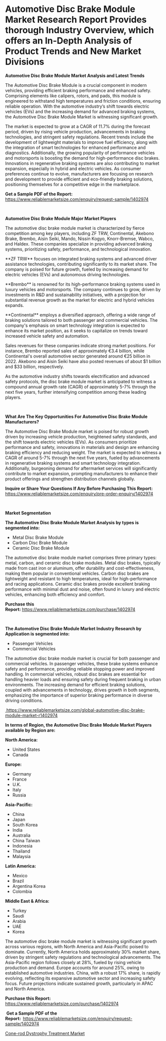 <p><h1>Automotive Disc Brake Module Market Research Report Provides thorough Industry Overview, which offers an In-Depth Analysis of Product Trends and New Market Divisions</h1></p><p><strong>Automotive Disc Brake Module Market Analysis and Latest Trends</strong></p>
<p><p>The Automotive Disc Brake Module is a crucial component in modern vehicles, providing efficient braking performance and enhanced safety. Comprising elements like calipers, rotors, and pads, this module is engineered to withstand high temperatures and friction conditions, ensuring reliable operation. With the automotive industry’s shift towards electric vehicles (EVs) and the increasing demand for advanced braking systems, the Automotive Disc Brake Module Market is witnessing significant growth.</p><p>The market is expected to grow at a CAGR of 11.7% during the forecast period, driven by rising vehicle production, advancements in braking technologies, and stringent safety regulations. Recent trends include the development of lightweight materials to improve fuel efficiency, along with the integration of smart technologies for enhanced performance and diagnostics. Additionally, the growing popularity of performance vehicles and motorsports is boosting the demand for high-performance disc brakes. Innovations in regenerative braking systems are also contributing to market expansion, especially in hybrid and electric vehicles. As consumer preferences continue to evolve, manufacturers are focusing on research and development to provide efficient and eco-friendly braking solutions, positioning themselves for a competitive edge in the marketplace.</p></p>
<p><strong>Get a Sample PDF of the Report:&nbsp;</strong> <a href="https://www.reliablemarketsize.com/enquiry/request-sample/1402974?utm_campaign=3205&utm_medium=2&utm_source=Github&utm_content=ia&utm_term=28032025&utm_id=automotive-disc-brake-module">https://www.reliablemarketsize.com/enquiry/request-sample/1402974</a></p>
<p>&nbsp;</p>
<p><strong>Automotive Disc Brake Module Major Market Players</strong></p>
<p><p>The automotive disc brake module market is characterized by fierce competition among key players, including ZF TRW, Continental, Akebono Brake, Brembo, Aisin Seiki, Mando, Nissin Kogyo, Knorr-Bremse, Wabco, and Haldex. These companies specialize in providing advanced braking systems, prioritizing safety, performance, and technological innovation.</p><p>**ZF TRW** focuses on integrated braking systems and advanced driver assistance technologies, contributing significantly to its market share. The company is poised for future growth, fueled by increasing demand for electric vehicles (EVs) and autonomous driving technologies.</p><p>**Brembo** is renowned for its high-performance braking systems used in luxury vehicles and motorsports. The company continues to grow, driven by investments in R&D and sustainability initiatives, with a projection for substantial revenue growth as the market for electric and hybrid vehicles expands.</p><p>**Continental** employs a diversified approach, offering a wide range of braking solutions tailored to both passenger and commercial vehicles. The company's emphasis on smart technology integration is expected to enhance its market position, as it seeks to capitalize on trends toward increased vehicle safety and automation.</p><p>Sales revenues for these companies indicate strong market positions. For instance, Brembo reported sales of approximately €3.4 billion, while Continental's overall automotive sector generated around €25 billion in 2022. Akebono and Aisin Seiki have also posted revenues of about $1 billion and $33 billion, respectively.</p><p>As the automotive industry shifts towards electrification and advanced safety protocols, the disc brake module market is anticipated to witness a compound annual growth rate (CAGR) of approximately 5-7% through the next five years, further intensifying competition among these leading players.</p></p>
<p>&nbsp;</p>
<p><strong>What Are The Key Opportunities For Automotive Disc Brake Module Manufacturers?</strong></p>
<p><p>The Automotive Disc Brake Module market is poised for robust growth driven by increasing vehicle production, heightened safety standards, and the shift towards electric vehicles (EVs). As consumers prioritize performance and safety, innovations in materials and design are enhancing braking efficiency and reducing weight. The market is expected to witness a CAGR of around 5-7% through the next five years, fueled by advancements in regenerative braking systems and smart technology integration. Additionally, burgeoning demand for aftermarket services will significantly contribute to market expansion, prompting manufacturers to enhance their product offerings and strengthen distribution channels globally.</p></p>
<p><strong>Inquire or Share Your Questions If Any Before Purchasing This Report:</strong> <a href="https://www.reliablemarketsize.com/enquiry/pre-order-enquiry/1402974?utm_campaign=3205&utm_medium=2&utm_source=Github&utm_content=ia&utm_term=28032025&utm_id=automotive-disc-brake-module">https://www.reliablemarketsize.com/enquiry/pre-order-enquiry/1402974</a></p>
<p>&nbsp;</p>
<p><strong>Market Segmentation</strong></p>
<p><strong>The Automotive Disc Brake Module Market Analysis by types is segmented into:</strong></p>
<p><ul><li>Metal Disc Brake Module</li><li>Carbon Disc Brake Module</li><li>Ceramic Disc Brake Module</li></ul></p>
<p><p>The automotive disc brake module market comprises three primary types: metal, carbon, and ceramic disc brake modules. Metal disc brakes, typically made from cast iron or aluminum, offer durability and cost-effectiveness, making them popular in conventional vehicles. Carbon disc brakes are lightweight and resistant to high temperatures, ideal for high-performance and racing applications. Ceramic disc brakes provide excellent braking performance with minimal dust and noise, often found in luxury and electric vehicles, enhancing both efficiency and comfort.</p></p>
<p><strong>Purchase this Report:&nbsp;</strong><a href="https://www.reliablemarketsize.com/purchase/1402974?utm_campaign=3205&utm_medium=2&utm_source=Github&utm_content=ia&utm_term=28032025&utm_id=automotive-disc-brake-module">https://www.reliablemarketsize.com/purchase/1402974</a></p>
<p>&nbsp;</p>
<p><strong>The Automotive Disc Brake Module Market Industry Research by Application is segmented into:</strong></p>
<p><ul><li>Passenger Vehicles</li><li>Commercial Vehicles</li></ul></p>
<p><p>The automotive disc brake module market is crucial for both passenger and commercial vehicles. In passenger vehicles, these brake systems enhance safety and performance, providing reliable stopping power and improved handling. In commercial vehicles, robust disc brakes are essential for handling heavier loads and ensuring safety during frequent braking in urban environments. The increasing demand for efficient braking solutions, coupled with advancements in technology, drives growth in both segments, emphasizing the importance of superior braking performance in diverse driving conditions.</p></p>
<p><a href="https://www.reliablemarketsize.com/global-automotive-disc-brake-module-market-r1402974?utm_campaign=3205&utm_medium=2&utm_source=Github&utm_content=ia&utm_term=28032025&utm_id=automotive-disc-brake-module">&nbsp;https://www.reliablemarketsize.com/global-automotive-disc-brake-module-market-r1402974</a></p>
<p><strong>In terms of Region, the Automotive Disc Brake Module Market Players available by Region are:</strong></p>
<p>
    <p> <strong> North America: </strong>
        <ul>
            <li>United States</li>
            <li>Canada</li>
        </ul>
        </p> 
    <p> <strong> Europe: </strong>
        <ul>
            <li>Germany</li>
            <li>France</li>
            <li>U.K.</li>
            <li>Italy</li>
            <li>Russia</li>
        </ul>
        </p> 
    <p> <strong> Asia-Pacific: </strong>
        <ul>
            <li>China</li>
            <li>Japan</li>
            <li>South Korea</li>
            <li>India</li>
            <li>Australia</li>
            <li>China Taiwan</li>
            <li>Indonesia</li>
            <li>Thailand</li>
            <li>Malaysia</li>
        </ul>
        </p> 
    <p> <strong> Latin America: </strong>
        <ul>
            <li>Mexico</li>
            <li>Brazil</li>
            <li>Argentina Korea</li>
            <li>Colombia</li>
        </ul>
        </p> 
    <p> <strong> Middle East & Africa: </strong>
        <ul>
            <li>Turkey</li>
            <li>Saudi</li>
            <li>Arabia</li>
            <li>UAE</li>
            <li>Korea</li>
        </ul>
    </p>
    </p>
<p><p>The automotive disc brake module market is witnessing significant growth across various regions, with North America and Asia-Pacific poised to dominate. Currently, North America holds approximately 30% market share, driven by stringent safety regulations and technological advancements. The Asia-Pacific region follows closely at 28%, fueled by rising vehicle production and demand. Europe accounts for around 25%, owing to established automotive industries. China, with a robust 17% share, is rapidly evolving, reflecting its expansive automotive sector and increasing safety focus. Future projections indicate sustained growth, particularly in APAC and North America.</p></p>
<p><strong>Purchase this Report: </strong><a href="https://www.reliablemarketsize.com/purchase/1402974?utm_campaign=3205&utm_medium=2&utm_source=Github&utm_content=ia&utm_term=28032025&utm_id=automotive-disc-brake-module">https://www.reliablemarketsize.com/purchase/1402974</a></p>
<p>&nbsp;<strong>Get a Sample PDF of the Report:&nbsp;&nbsp;</strong><a href="https://www.reliablemarketsize.com/enquiry/request-sample/1402974?utm_campaign=3205&utm_medium=2&utm_source=Github&utm_content=ia&utm_term=28032025&utm_id=automotive-disc-brake-module">https://www.reliablemarketsize.com/enquiry/request-sample/1402974</a></p>
<p><strong></strong></p>
<p><p><a href="https://github.com/donkalucine10/Market-Research-Report-List-1/blob/main/cone-rod-dystrophy-treatment-market.md?utm_campaign=3205&utm_medium=2&utm_source=Github&utm_content=ia&utm_term=28032025&utm_id=automotive-disc-brake-module">Cone-rod Dystrophy Treatment Market</a></p></p>